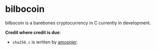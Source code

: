 # bilbocoin
bilbocoin is a barebones cryptocurrency in C currently in development.

**Credit where credit is due**:
+ `sha256.c` is written by [amosnier](https://github.com/amosnier/sha-2).
